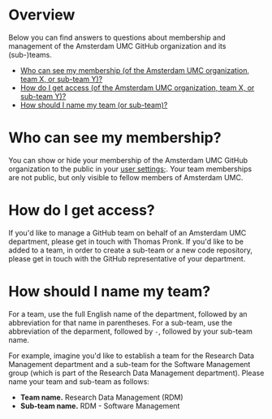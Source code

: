 # Overview
Below you can find answers to questions about membership and management of the Amsterdam UMC GitHub organization and its (sub-)teams.
* [Who can see my membership (of the Amsterdam UMC organization, team X, or sub-team Y)?](#who-can-see-my-membership)
* [How do I get access (of the Amsterdam UMC organization, team X, or sub-team Y)?](#how-do-i-get-access)
* [How should I name my team (or sub-team)?](#how-should-i-name-my-team)
  
# Who can see my membership?
You can show or hide your membership of the Amsterdam UMC GitHub organization to the public in your [user settings;](https://docs.github.com/en/account-and-profile/setting-up-and-managing-your-personal-account-on-github/managing-your-membership-in-organizations/publicizing-or-hiding-organization-membership). Your team memberships are not public, but only visible to fellow members of Amsterdam UMC.

# How do I get access?
If you'd like to manage a GitHub team on behalf of an Amsterdam UMC department, please get in touch with Thomas Pronk. If you'd like to be added to a team, in order to create a sub-team or a new code repository, please get in touch with the GitHub representative of your department.

# How should I name my team?
For a team, use the full English name of the department, followed by an abbreviation for that name in parentheses. For a sub-team, use the abbreviation of the deparment, followed by ` - `, followed by your sub-team name. 

For example, imagine you'd like to establish a team for the Research Data Management department and a sub-team for the Software Management group (which is part of the Research Data Management department). Please name your team and sub-team as follows:
* **Team name.** Research Data Management (RDM)
* **Sub-team name.** RDM - Software Management

